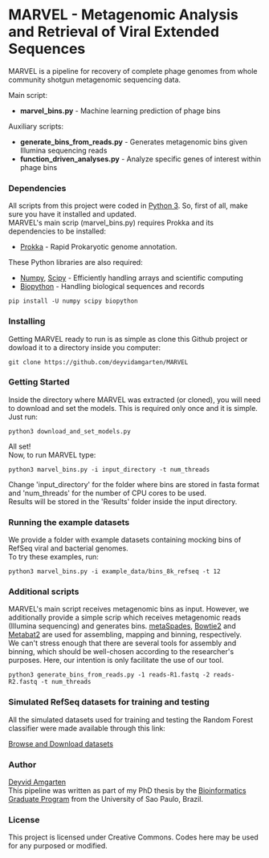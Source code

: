 
# MARVEL - Metagenomic Analysis and Retrieval of Viral Extended Sequences

MARVEL is a pipeline for recovery of complete phage genomes from whole community shotgun metagenomic sequencing data.  

Main script:
   * **marvel_bins.py** - Machine learning prediction of phage bins
  
Auxiliary scripts:
   * **generate_bins_from_reads.py** - Generates metagenomic bins given Illumina sequencing reads
   * **function_driven_analyses.py** - Analyze specific genes of interest within phage bins


### Dependencies

All scripts from this project were coded in [Python 3](https://www.python.org/). So, first of all, make sure you have it installed and updated.  
MARVEL's main scrip (marvel_bins.py) requires Prokka and its dependencies to be installed:

* [Prokka](https://github.com/tseemann/prokka) - Rapid Prokaryotic genome annotation.

These Python libraries are also required:

* [Numpy](http://www.numpy.org/), [Scipy](https://www.scipy.org/) - Efficiently handling arrays and scientific computing
* [Biopython](http://biopython.org/) - Handling biological sequences and records

```
pip install -U numpy scipy biopython
```

### Installing

Getting MARVEL ready to run is as simple as clone this Github project or dowload it to a directory inside you computer:

```
git clone https://github.com/deyvidamgarten/MARVEL
```

### Getting Started

Inside the directory where MARVEL was extracted (or cloned), you will need to download and set the models. 
This is required only once and it is simple. Just run:
```
python3 download_and_set_models.py
```
All set!  
Now, to run MARVEL type:
```
python3 marvel_bins.py -i input_directory -t num_threads
```

Change 'input_directory' for the folder where bins are stored in fasta format and 'num_threads' for the number of CPU cores to be used.  
Results will be stored in the 'Results' folder inside the input directory.  

### Running the example datasets

We provide a folder with example datasets containing mocking bins of RefSeq viral and bacterial genomes.  
To try these examples, run:

```
python3 marvel_bins.py -i example_data/bins_8k_refseq -t 12
```

### Additional scripts

MARVEL's main script receives metagenomic bins as input. However, we additionally provide a simple scrip which receives
metagenomic reads (Illumina sequencing) and generates bins.
[metaSpades](http://bioinf.spbau.ru/spades), [Bowtie2]() and [Metabat2](https://bitbucket.org/berkeleylab/metabat) are used for assembling, mapping and binning, respectively.  
We can't stress enough that there are several tools for assembly and binning, which should be well-chosen according to
the researcher's purposes. Here, our intention is only facilitate the use of our tool.  

```
python3 generate_bins_from_reads.py -1 reads-R1.fastq -2 reads-R2.fastq -t num_threads
```

### Simulated RefSeq datasets for training and testing

All the simulated datasets used for training and testing the Random Forest classifier were made available through this link:

[Browse and Download datasets](http://projetos.lbi.iq.usp.br/metazoo/deyvid/datasets/) 

### Author
[Deyvid Amgarten](https://scholar.google.com.br/citations?user=g7_AAFEAAAAJ&hl=en)  
This pipeline was written as part of my PhD thesis by the [Bioinformatics Graduate Program](https://www.ime.usp.br/en/bioinformatics/graduate) from the University of Sao Paulo, Brazil.


### License

This project is licensed under Creative Commons. Codes here may be used for any purposed or modified.


